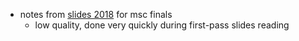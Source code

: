 - notes from [slides 2018](https://gamedev.cuni.cz/study/courses-history/courses-2018-2019/human-like-artificial-agents-summer-201819/) for msc finals
    - low quality, done very quickly during first-pass slides reading